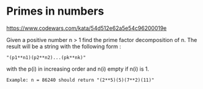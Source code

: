 # Primes in numbers

https://www.codewars.com/kata/54d512e62a5e54c96200019e

Given a positive number n > 1 find the prime factor decomposition of n. The result will be a string with the following form :

```
"(p1**n1)(p2**n2)...(pk**nk)"
```

with the p(i) in increasing order and n(i) empty if n(i) is 1.

```
Example: n = 86240 should return "(2**5)(5)(7**2)(11)"
```
